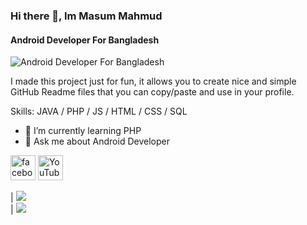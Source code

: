 ### Hi there 👋, Im Masum Mahmud
#### Android Developer For Bangladesh
![Android Developer For Bangladesh](http://devmasum.xyz/banner.png)

I made this project just for fun, it allows you to create nice and simple GitHub Readme files that you can copy/paste and use in your profile.

Skills: JAVA / PHP / JS / HTML / CSS / SQL

- 🌱 I’m currently learning PHP 
- 💬 Ask me about Android Developer 


[<img src='https://cdn.jsdelivr.net/npm/simple-icons@3.0.1/icons/facebook.svg' alt='facebook' height='40'>](https://www.facebook.com/bd71masum)  [<img src='https://cdn.jsdelivr.net/npm/simple-icons@3.0.1/icons/youtube.svg' alt='YouTube' height='40'>](https://www.youtube.com/channel/developermasum6971)




| <img src="https://img.shields.io/badge/Telegram-2CA5E0?style=for-the-badge&logo=telegram&logoColor=white" />     
| <img src="https://img.shields.io/badge/WhatsApp-25D366?style=for-the-badge&logo=whatsapp&logoColor=white" />  
